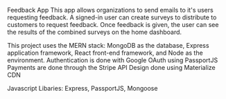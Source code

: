 Feedback App
This app allows organizations to send emails to it's users requesting feedback. A signed-in user can create surveys to distribute to customers to request feedback. Once feedback is given, the user can see the results of the combined surveys on the home dashboard. 

This project uses the MERN stack: MongoDB as the database, Express application framework, React front-end framework, and Node as the environment. 
Authentication is done with Google OAuth using PassportJS
Payments are done through the Stripe API
Design done using Materialize CDN

Javascript Libaries: Express, PassportJS, Mongoose


